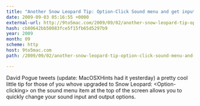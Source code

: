 ```yaml
---
title: "Another Snow Leopard Tip: Option-Click Sound menu and get input/output options"
date: 2009-09-03 05:16:55 +0000
external-url: http://9to5mac.com/2009/09/02/another-snow-leopard-tip-option-click-sound-menu-and-get-inputoutput-options/
hash: cb80642bb50083fce5f15fb65d5297b9
year: 2009
month: 09
scheme: http
host: 9to5mac.com
path: /2009/09/02/another-snow-leopard-tip-option-click-sound-menu-and-get-inputoutput-options/

---
```


David Pogue tweets (update: MacOSXHints had it yesterday) a pretty cool little tip for those of you whove upgraded to Snow Leopard: &lt;Option-clicking&gt; on the sound menu item at the top of the screen allows you to quickly change your sound input and output options.
